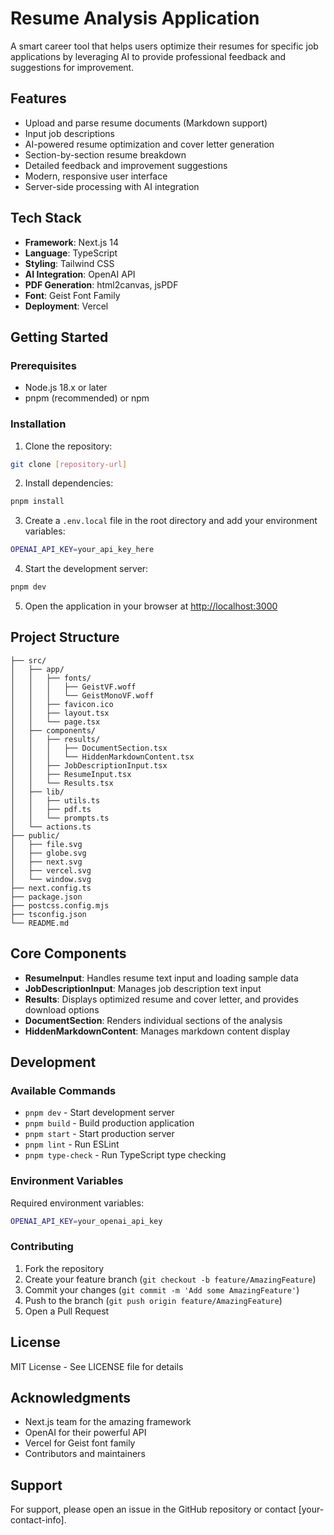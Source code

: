 # Resume Analysis Application

A smart career tool that helps users optimize their resumes for specific job applications by leveraging AI to provide professional feedback and suggestions for improvement.

## Features

- Upload and parse resume documents (Markdown support)
- Input job descriptions
- AI-powered resume optimization and cover letter generation
- Section-by-section resume breakdown
- Detailed feedback and improvement suggestions
- Modern, responsive user interface
- Server-side processing with AI integration

## Tech Stack

- **Framework**: Next.js 14
- **Language**: TypeScript
- **Styling**: Tailwind CSS
- **AI Integration**: OpenAI API
- **PDF Generation**: html2canvas, jsPDF
- **Font**: Geist Font Family
- **Deployment**: Vercel

## Getting Started

### Prerequisites

- Node.js 18.x or later
- pnpm (recommended) or npm

### Installation

1. Clone the repository:

```bash
git clone [repository-url]
```

2. Install dependencies:

```bash
pnpm install
```

3. Create a `.env.local` file in the root directory and add your environment variables:

```bash
OPENAI_API_KEY=your_api_key_here
```

4. Start the development server:

```bash
pnpm dev
```

5. Open the application in your browser at [http://localhost:3000](http://localhost:3000)

## Project Structure
```
├── src/
│   ├── app/
│   │   ├── fonts/
│   │   │   ├── GeistVF.woff
│   │   │   └── GeistMonoVF.woff
│   │   ├── favicon.ico
│   │   ├── layout.tsx
│   │   └── page.tsx
│   ├── components/
│   │   ├── results/
│   │   │   ├── DocumentSection.tsx
│   │   │   └── HiddenMarkdownContent.tsx
│   │   ├── JobDescriptionInput.tsx
│   │   ├── ResumeInput.tsx
│   │   └── Results.tsx
│   ├── lib/
│   │   ├── utils.ts
│   │   ├── pdf.ts
│   │   └── prompts.ts
│   └── actions.ts
├── public/
│   ├── file.svg
│   ├── globe.svg
│   ├── next.svg
│   ├── vercel.svg
│   └── window.svg
├── next.config.ts
├── package.json
├── postcss.config.mjs
├── tsconfig.json
└── README.md
```

## Core Components

- **ResumeInput**: Handles resume text input and loading sample data
- **JobDescriptionInput**: Manages job description text input
- **Results**: Displays optimized resume and cover letter, and provides download options
- **DocumentSection**: Renders individual sections of the analysis
- **HiddenMarkdownContent**: Manages markdown content display

## Development

### Available Commands

- `pnpm dev` - Start development server
- `pnpm build` - Build production application
- `pnpm start` - Start production server
- `pnpm lint` - Run ESLint
- `pnpm type-check` - Run TypeScript type checking

### Environment Variables

Required environment variables:

```bash
OPENAI_API_KEY=your_openai_api_key
```

### Contributing

1. Fork the repository
2. Create your feature branch (`git checkout -b feature/AmazingFeature`)
3. Commit your changes (`git commit -m 'Add some AmazingFeature'`)
4. Push to the branch (`git push origin feature/AmazingFeature`)
5. Open a Pull Request

## License

MIT License - See LICENSE file for details

## Acknowledgments

- Next.js team for the amazing framework
- OpenAI for their powerful API
- Vercel for Geist font family
- Contributors and maintainers

## Support

For support, please open an issue in the GitHub repository or contact [your-contact-info].
